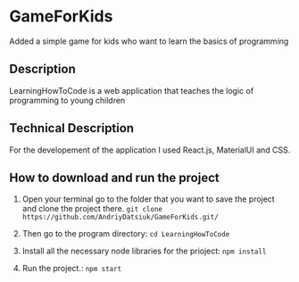 # GameForKids
Added a simple game for kids who want to learn the basics of programming

## Description 
LearningHowToCode is a web application that teaches the logic of programming to young children

## Technical Description
For the developement of the application I used React.js, MaterialUI and CSS.  

## How to download and run the project

1. Open your terminal go to the folder that you want to save the project and clone the project there. 
    `git clone https://github.com/AndriyDatsiuk/GameForKids.git/` 

2. Then go to the program directory:
    `cd LearningHowToCode` 

3. Install all the necessary node libraries for the prioject:
    `npm install` 

3. Run the project.:
    `npm start` 

